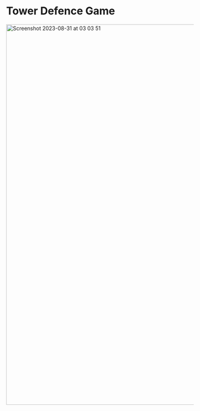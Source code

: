 # Tower Defence Game

<img width="1019" alt="Screenshot 2023-08-31 at 03 03 51" src="https://github.com/tasoavci/Tower-Defence-Game/assets/99720123/ac37f68d-1910-4d12-a2d1-fd86786758d1">
